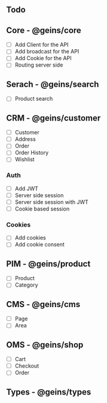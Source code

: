 ## Todo

## Core - @geins/core

- [ ] Add Client for the API
- [ ] Add broadcast for the API
- [ ] Add Cookie for the API
- [ ] Routing server side

## Serach - @geins/search

- [ ] Product search

## CRM - @geins/customer

- [ ] Customer
- [ ] Address
- [ ] Order
- [ ] Order History
- [ ] Wishlist

### Auth

- [ ] Add JWT
- [ ] Server side session
- [ ] Server side session with JWT
- [ ] Cookie based session

### Cookies

- [ ] Add cookies
- [ ] Add cookie consent

## PIM - @geins/product

- [ ] Product
- [ ] Category

## CMS - @geins/cms

- [ ] Page
- [ ] Area

## OMS - @geins/shop

- [ ] Cart
- [ ] Checkout
- [ ] Order

## Types - @geins/types
